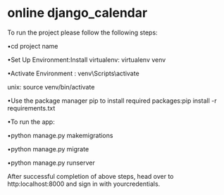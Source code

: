 # online django_calendar

To run the project please follow the following steps:

•cd project name

•Set Up Environment:Install virtualenv:  virtualenv venv

•Activate Environment : venv\Scripts\activate

unix: source venv/bin/activate

•Use the package manager pip to install required packages:pip install -r requirements.txt

•To run the app:

•python manage.py makemigrations

•python manage.py migrate

•python manage.py runserver

After successful completion of above steps, head over to http:localhost:8000 and sign in with yourcredentials.
